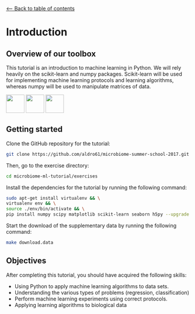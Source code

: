 <a href="../../#table-of-contents"><-- Back to table of contents</a>

# Introduction

## Overview of our toolbox

This tutorial is an introduction to machine learning in Python. We will rely heavily on the scikit-learn and numpy packages. Scikit-learn will be used for implementing machine learning protocols and learning algorithms, whereas numpy will be used to manipulate matrices of data.

<img src="https://www.python.org/static/img/python-logo@2x.png" height="50" />

<img src="http://scikit-learn.org/stable/_static/scikit-learn-logo-small.png" height="50" /> 

<img src="http://www.numpy.org/_static/numpy_logo.png" height="50" />
 
 
## Getting started

Clone the GitHub repository for the tutorial:
 
```bash
git clone https://github.com/aldro61/microbiome-summer-school-2017.git microbiome-ml-tutorial
```

Then, go to the exercise directory:

```bash
cd microbiome-ml-tutorial/exercises
```

Install the dependencies for the tutorial by running the following command:

```bash
sudo apt-get install virtualenv && \
virtualenv env && \
source ./env/bin/activate && \
pip install numpy scipy matplotlib scikit-learn seaborn h5py --upgrade
```

Start the download of the supplementary data by running the following command:

```bash
make download.data
```


## Objectives

After completing this tutorial, you should have acquired the following skills:
* Using Python to apply machine learning algorithms to data sets.
* Understanding the various types of problems (regression, classification)
* Perform machine learning experiments using correct protocols.
* Applying learning algorithms to biological data
